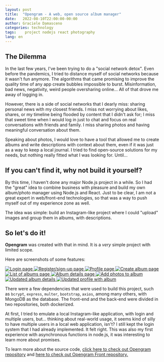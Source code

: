 ```yaml
---
layout: post
title:  "Opengram - A web, open source album manager"
date:   2022-08-10T22:00:00-00:00
author: Graciele Damasceno
categories: technology
tags:    project nodejs react photography
lang: en
---
```


## The Dilemma

In the last few years, I've been trying to do a "social network detox". Even before the pandemics, I tried to distance myself of social networks because it wasn't fun anymore. The algorithms that came promising to improve the quality time of any app create bubbles impossible to burst. Misinformation, bad news, negativity, weird people oversharing online... All of that drove me away of logging in.

However, there is a side of social networks that I dearly miss: sharing personal news with my closest friends. I miss not worrying about likes, shares, or my timeline being flooded by content that I didn't ask for; I miss that sweet time when I would log in just to chat and focus on real conversations with friends and family. I miss sharing photos and having meaningful conversation about them.

Speaking about photos, I would love to have a tool that allowed me to create albums and write descriptions with context about them, even if it was just as a way to keep a local journal. I tried to find open-source solutions for my needs, but nothing really fitted what I was looking for. Until...

## If you can't find it, why not build it yourself?

By this time, I haven't done any major Node.js project in a while. So I had the "great" idea to combine business with pleasure and build my own album/photo manager using Node.js and React. Just to be clear, I am not a great expert in web/front-end technologies, so that was a way to push myself out of my experience zone as well.

The idea was simple: build an Instagram-like project where I could "upload" images and group them in albums, with descriptions.

## So let's do it!

**Opengram** was created with that in mind. It is a *very* simple project with limited scope.

Here are screenshots of some features:

<a href="/dev-on-track/assets/posts/2022-08-10/1.png" data-lightbox="opengram" data-title="Login page">
  <img src="/dev-on-track/assets/posts/2022-08-10/1.png" title="Login page">
</a>

<a href="/dev-on-track/assets/posts/2022-08-10/2.png" data-lightbox="opengram" data-title="Register/sign-up page">
  <img src="/dev-on-track/assets/posts/2022-08-10/2.png" title="Register/sign-up page">
</a>

<a href="/dev-on-track/assets/posts/2022-08-10/3.png" data-lightbox="opengram" data-title="Profile page">
  <img src="/dev-on-track/assets/posts/2022-08-10/3.png" title="Profile page">
</a>

<a href="/dev-on-track/assets/posts/2022-08-10/5.png" data-lightbox="opengram" data-title="Create album page">
  <img src="/dev-on-track/assets/posts/2022-08-10/5.png" title="Create album page">
</a>

<a href="/dev-on-track/assets/posts/2022-08-10/6.png" data-lightbox="opengram" data-title="List of albums page">
  <img src="/dev-on-track/assets/posts/2022-08-10/6.png" title="List of albums page">
</a>

<a href="/dev-on-track/assets/posts/2022-08-10/7.png" data-lightbox="opengram" data-title="Album details page">
  <img src="/dev-on-track/assets/posts/2022-08-10/7.png" title="Album details page">
</a>

<a href="/dev-on-track/assets/posts/2022-08-10/8.png" data-lightbox="opengram" data-title="Add photos to album">
  <img src="/dev-on-track/assets/posts/2022-08-10/8.png" title="Add photos to album">
</a>

<a href="/dev-on-track/assets/posts/2022-08-10/9.png" data-lightbox="opengram" data-title="Updated album details">
  <img src="/dev-on-track/assets/posts/2022-08-10/9.png" title="Updated album details">
</a>

<a href="/dev-on-track/assets/posts/2022-08-10/10.png" data-lightbox="opengram" data-title="Updated profile with album">
  <img src="/dev-on-track/assets/posts/2022-08-10/10.png" title="Updated profile with album">
</a>

There were a few dependencies that were used to build this project, such as `bcrypt`, `express`, `multer`, `bootstrap`, `axios`, among many others, with MongoDB as the database. The front-end and the back-end were divided in two repositories, both dockerized.

At first, I tried to emulate a local Instagram-like application, with login and multiple users, but... thinking about real-world usage, it seems kind of silly to have multiple users in a local web application, isn't? I still kept the login system that I had already implemented. It felt right. This was also my first experience with asynchronous functions in node.js, it was interesting to learn more about promises.

To learn more about the source code, [click here to check out Opengram repository](https://github.com/GracieleDamasceno/opengram) and [here to check out Opengram Front repository.](https://github.com/GracieleDamasceno/opengram-front)
